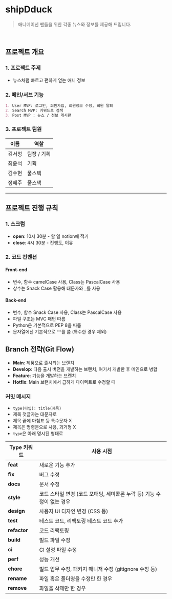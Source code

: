 # shipDduck
> 애니메이션 팬들을 위한 각종 뉴스와 정보를 제공해 드립니다.
<br />

## 프로젝트 개요

### 1. 프로젝트 주제

- 뉴스처럼 빠르고 편하게 얻는 애니 정보

### 2. 메인/서브 기능

```markdown
1. User MVP: 로그인, 회원가입, 회원정보 수정, 회원 탈퇴
2. Search MVP: 키워드로 검색
3. Post MVP : 뉴스 / 정보 게시판
```

### 3. 프로젝트 팀원

| 이름   | 역할          |
| ------ | ------------- |
| 김서정 | 팀장 / 기획    |
| 최윤석 | 기획    |
| 김수현 | 풀스택    |
| 정혜주 | 풀스택 |

---

## 프로젝트 진행 규칙

### 1. 스크럼
- **open**: 10시 30분 - 할 일 notion에 적기
- **close**: 4시 30분 - 진행도, 이유

### 2. 코드 컨벤션

#### Front-end
- 변수, 함수 camelCase 사용, Class는 PascalCase 사용
- 상수는 Snack Case 활용해 대문자와 `_`를 사용

#### Back-end
- 변수, 함수 Snack Case 사용, Class는 PascalCase 사용
- 파일 구조는 MVC 패턴 따름
- Python은 기본적으로 PEP 8을 따름
- 문자열에선 기본적으로 `""`를 씀 (특수한 경우 제외)

## Branch 전략(Git Flow)

- **Main**: 제품으로 출시되는 브랜치
- **Develop**: 다음 출시 버전을 개발하는 브랜치, 여기서 개발한 후 메인으로 병합
- **Feature**: 기능을 개발하는 브랜치
- **Hotfix**: Main 브랜치에서 급하게 다이렉트로 수정할 때

### 커밋 메시지

- `type(타입): title(제목)`
- 제목 첫글자는 대문자로
- 제목 끝에 마침표 등 특수문자 X
- 제목은 명령문으로 사용, 과거형 X
- `type`은 아래 명시된 형태로

| Type 키워드 | 사용 시점 |
| ----------- | --------- |
| **feat**    | 새로운 기능 추가 |
| **fix**     | 버그 수정 |
| **docs**    | 문서 수정 |
| **style**   | 코드 스타일 변경 (코드 포매팅, 세미콜론 누락 등) 기능 수정이 없는 경우 |
| **design**  | 사용자 UI 디자인 변경 (CSS 등) |
| **test**    | 테스트 코드, 리팩토링 테스트 코드 추가 |
| **refactor**| 코드 리팩토링 |
| **build**   | 빌드 파일 수정 |
| **ci**      | CI 설정 파일 수정 |
| **perf**    | 성능 개선 |
| **chore**   | 빌드 업무 수정, 패키지 매니저 수정 (gitignore 수정 등) |
| **rename**  | 파일 혹은 폴더명을 수정만 한 경우 |
| **remove**  | 파일을 삭제만 한 경우 |
